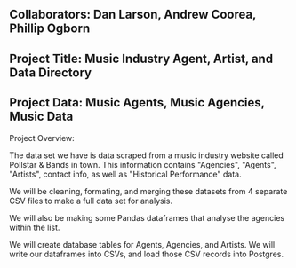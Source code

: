 Collaborators: Dan Larson, Andrew Coorea, Phillip Ogborn  
---------------------------------------------------------

Project Title: Music Industry Agent, Artist, and Data Directory  
---------------------------------------------------------
Project Data: Music Agents, Music Agencies, Music Data  
---------------------------------------------------------
Project Overview:  

The data set we have is data scraped from a music industry website called Pollstar & Bands in town. This information contains "Agencies", "Agents", "Artists", contact info, as well as "Historical Performance" data.   

We will be cleaning, formating, and merging these datasets from 4 separate CSV files to make a full data set for analysis.  

We will also be making some Pandas dataframes that analyse the agencies within the list.   

We will create database tables for Agents, Agencies, and Artists. We will write our dataframes into CSVs, and load those CSV records into Postgres. 
